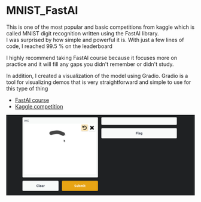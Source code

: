 # MNIST_FastAI
This is one of the most popular and basic competitions from kaggle which is called MNIST digit recognition written using the FastAI library.<br>
I was surprised by how simple and powerful it is. 
With just a few lines of code, I reached 99.5 % on the leaderboard

I highly recommend taking FastAI course because it focuses more on practice and it will fill any gaps you didn't remember or didn't study.

In addition, I created a visualization of the model using Gradio. 
Gradio is a tool for visualizing demos that is very straightforward and simple to use for this type of thing

- [FastAI course](https://course.fast.ai/videos/?lesson=1)
- [Kaggle competition](https://www.kaggle.com/c/digit-recognizer)

![visualization](assets/mnist_demo.gif)
